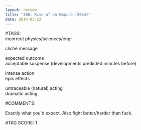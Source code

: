 ```yaml
---  
layout: review  
title: "300: Rise of an Empire (2014)"  
date: 2014-03-22  
---  
```

  
#TAGS:  
incorrect physics/sciences/engr  
  
cliché message  
  
expected outcome  
acceptable suspense (developments predicted minutes before)  
  
intense action  
epic effects  
  
untraceable (natural) acting  
dramatic acting  
  
#COMMENTS:  
  
Exactly what you'd expect. Also fight better/harder than fuck.  
  
  
  
  
  
#TAG SCORE: 1  
